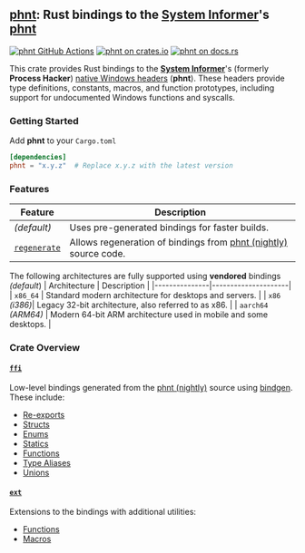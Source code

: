 ## [phnt][github.com]: Rust bindings to the [System Informer][github.com/sysinf]'s [phnt][github.com/sysinf/phnt]

[![phnt GitHub Actions][github.com/ci/img]][github.com/ci]
[![phnt on crates.io][crates.io/img]][crates.io]
[![phnt on docs.rs][docs.rs/img]][docs.rs]

This crate provides Rust bindings to the **[System Informer][github.com/sysinf]**'s (formerly **Process Hacker**) [native Windows headers][github.com/sysinf/phnt] (**phnt**). These headers provide type definitions, constants, macros, and function prototypes, including support for undocumented Windows functions and syscalls.
### Getting Started
Add **phnt** to your `Cargo.toml`

```toml
[dependencies]
phnt = "x.y.z"  # Replace x.y.z with the latest version
```

### Features
| Feature | Description |
| --- | --- |
| _(default)_ | Uses pre-generated bindings for faster builds.                                                  |
| [`regenerate`][github.com/src/build.rs] | Allows regeneration of bindings from [phnt (nightly)][github.com/phnt_nightly] source code.   |

The following architectures are fully supported using **vendored** bindings _(default_)
| Architecture  |  Description         |
|---------------|---------------------|
| `x86_64`    | Standard modern architecture for desktops and servers. |
| `x86` _(i386)_| Legacy 32-bit architecture, also referred to as x86.  |
| `aarch64` _(ARM64)_         | Modern 64-bit ARM architecture used in mobile and some desktops. |

### Crate Overview
#### [`ffi`][docs.rs/ffi]
Low-level bindings generated from the [phnt (nightly)][github.com/phnt_nightly] source using [bindgen][crates.io/bindgen]. These include:
- [Re-exports][docs.rs/ffi/reexports]
- [Structs][docs.rs/ffi/structs]
- [Enums][docs.rs/ffi/enums]
- [Statics][docs.rs/ffi/statics]
- [Functions][docs.rs/ffi/functions]
- [Type Aliases][docs.rs/ffi/type-aliases]
- [Unions][docs.rs/ffi/unions]

#### [`ext`][docs.rs/ext]
Extensions to the bindings with additional utilities:
- [Functions][docs.rs/ext/functions]
- [Macros][docs.rs/ext/macros]

[github.com]:               https://github.com/delulusoft/phnt-rs
[github.com/ci]:            https://github.com/delulusoft/phnt-rs/actions/workflows/rust.yml
[github.com/ci/img]:        https://github.com/delulusoft/phnt-rs/actions/workflows/rust.yml/badge.svg
[github.com/phnt_nightly]:  https://github.com/oberrich/phnt_nightly
[github.com/src/build.rs]:  https://github.com/delulusoft/phnt-rs/blob/master/src/build.rs
[github.com/sysinf]:        https://github.com/winsiderss/systeminformer
[github.com/sysinf/phnt]:   https://github.com/winsiderss/systeminformer/tree/master/phnt

[crates.io]:                https://crates.io/crates/phnt
[crates.io/bindgen]:        https://crates.io/crates/bindgen
[crates.io/img]:            https://img.shields.io/crates/v/phnt.svg

[docs.rs]:                  https://docs.rs/phnt
[docs.rs/img]:              https://docs.rs/phnt/badge.svg
[docs.rs/ffi]:              https://docs.rs/phnt/latest/phnt/ffi/index.html
[docs.rs/ffi/reexports]:    https://docs.rs/phnt/latest/phnt/ffi/index.html#reexports
[docs.rs/ffi/structs]:      https://docs.rs/phnt/latest/phnt/ffi/index.html#structs
[docs.rs/ffi/enums]:        https://docs.rs/phnt/latest/phnt/ffi/index.html#enums
[docs.rs/ffi/constants]:    https://docs.rs/phnt/latest/phnt/ffi/index.html#constants
[docs.rs/ffi/statics]:      https://docs.rs/phnt/latest/phnt/ffi/index.html#statics
[docs.rs/ffi/functions]:    https://docs.rs/phnt/latest/phnt/ffi/index.html#functions
[docs.rs/ffi/type-aliases]: https://docs.rs/phnt/latest/phnt/ffi/index.html#types
[docs.rs/ffi/unions]:       https://docs.rs/phnt/latest/phnt/ffi/index.html#unions
[docs.rs/ext]:              https://docs.rs/phnt/latest/phnt/ext/index.html
[docs.rs/ext/functions]:    https://docs.rs/phnt/latest/phnt/ext/index.html#functions
[docs.rs/ext/macros]:       https://docs.rs/phnt/latest/phnt/index.html#macros

